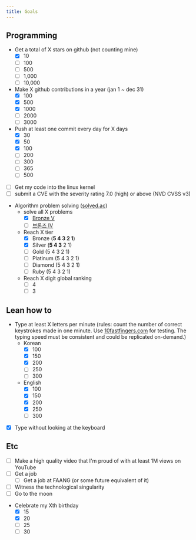 ```yaml
---
title: Goals
---
```


## Programming

- Get a total of X stars on github (not counting mine)
  - [x] 10
  - [ ] 100
  - [ ] 500
  - [ ] 1,000
  - [ ] 10,000
- Make X github contributions in a year (jan 1 ~ dec 31)
  - [x] 100
  - [x] 500
  - [x] 1000
  - [ ] 2000
  - [ ] 3000
- Push at least one commit every day for X days
  - [x] 30
  - [x] 50
  - [x] 100
  - [ ] 200
  - [ ] 300
  - [ ] 365
  - [ ] 500
- [ ] Get my code into the linux kernel
- [ ] submit a CVE with the severity rating 7.0 (high) or above (NVD CVSS v3)
- Algorithm problem solving ([solved.ac](https://solved.ac))
  - solve all X problems
    - [x] [Bronze V](https://solved.ac/problems/level/1)
    - [ ] [브론즈 IV](https://solved.ac/problems/level/2)
  - Reach X tier
    - [x] Bronze (**5 4 3 2 1**)
    - [x] Silver (**5 4 3** 2 1)
    - [ ] Gold (5 4 3 2 1)
    - [ ] Platinum (5 4 3 2 1)
    - [ ] Diamond (5 4 3 2 1)
    - [ ] Ruby (5 4 3 2 1)
  - Reach X digit global ranking
    - [ ] 4
    - [ ] 3

## Lean how to

- Type at least X letters per minute (rules: count the number of correct keystrokes made in one minute. Use [10fastfingers.com](https://10fastfingers.com/typing-test) for testing. The typing speed must be consistent and could be replicated on-demand.)
  - Korean
    - [x] 100
    - [x] 150
    - [x] 200
    - [ ] 250
    - [ ] 300
  - English
    - [x] 100
    - [x] 150
    - [x] 200
    - [x] 250
    - [ ] 300
- [x] Type without looking at the keyboard

## Etc

- [ ] Make a high quality video that I'm proud of with at least 1M views on YouTube
- [ ] Get a job
  - [ ] Get a job at FAANG (or some future equivalent of it)
- [ ] Witness the technological singularity
- [ ] Go to the moon
- Celebrate my Xth birthday
  - [x] 15
  - [x] 20
  - [ ] 25
  - [ ] 30
